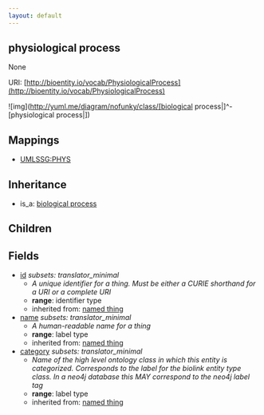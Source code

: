 ```yaml
---
layout: default
---
```


## physiological process


None

URI: [http://bioentity.io/vocab/PhysiologicalProcess](http://bioentity.io/vocab/PhysiologicalProcess)


![img](http://yuml.me/diagram/nofunky/class/[biological process|]^-[physiological process|])
## Mappings

 * [UMLSSG:PHYS](http://purl.obolibrary.org/obo/UMLSSG_PHYS)

## Inheritance

 *  is_a: [biological process](BiologicalProcess.html)

## Children



## Fields

 * [id](id.html) *subsets: translator_minimal*
    * _A unique identifier for a thing. Must be either a CURIE shorthand for a URI or a complete URI_
    * __range__: identifier type
    * inherited from: [named thing](NamedThing.html)
 * [name](name.html) *subsets: translator_minimal*
    * _A human-readable name for a thing_
    * __range__: label type
    * inherited from: [named thing](NamedThing.html)
 * [category](category.html) *subsets: translator_minimal*
    * _Name of the high level ontology class in which this entity is categorized. Corresponds to the label for the biolink entity type class. In a neo4j database this MAY correspond to the neo4j label tag_
    * __range__: label type
    * inherited from: [named thing](NamedThing.html)

